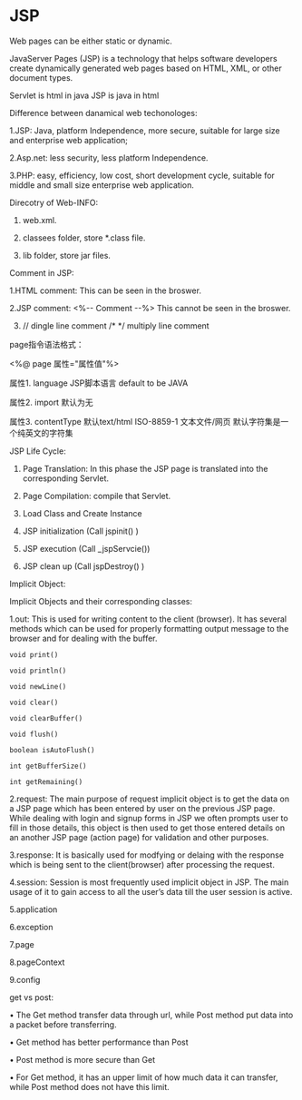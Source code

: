 # JSP

Web pages can be either static or dynamic. 

JavaServer Pages (JSP) is a technology that helps software developers create dynamically generated web pages based on HTML, XML, or other document types. 

Servlet is html in java
JSP is java in html


Difference between danamical web techonologes:

1.JSP: Java, platform Independence, more secure, suitable for large size and enterprise web application;

2.Asp.net: less security, less platform Independence.

3.PHP:  easy, efficiency, low cost, short development cycle, suitable for middle and small size enterprise web application.

Direcotry of Web-INFO:

1. web.xml.

2. classees folder, store *.class file.

3. lib folder, store jar files.

 Comment in JSP:
 
 1.HTML comment: <!-- Write your comments here --> This can be seen in the broswer.
 
 2.JSP comment: <%-- Comment --%> This cannot be seen in the broswer.
 
 3. // dingle line comment
    /*   */ multiply line comment
 
page指令语法格式：

<%@ page 属性="属性值"%>

属性1. language JSP脚本语言 default to be JAVA

属性2. import 默认为无 

属性3. contentType 默认text/html ISO-8859-1 文本文件/网页 默认字符集是一个纯英文的字符集

JSP Life Cycle: 

1. Page Translation: In this phase the JSP page is translated into the corresponding Servlet. 

2. Page Compilation: compile that Servlet.

3. Load Class and Create Instance

4. JSP initialization (Call jspinit() )

5. JSP execution (Call _jspServcie())

6. JSP clean up (Call jspDestroy() )


Implicit Object:

Implicit Objects and their corresponding classes:

1.out: This is used for writing content to the client (browser). It has several methods which can be used for properly formatting output message to the browser and for dealing with the buffer.

    void print()

    void println()

    void newLine()

    void clear()

    void clearBuffer()

    void flush()

    boolean isAutoFlush()

    int getBufferSize()

    int getRemaining()

2.request: The main purpose of request implicit object is to get the data on a JSP page which has been entered by user on the previous JSP page. While dealing with login and signup forms in JSP we often prompts user to fill in those details, this object is then used to get those entered details on an another JSP page (action page) for validation and other purposes.



3.response: It is basically used for modfying or delaing with the response which is being sent to the client(browser) after processing the request.

4.session: Session is most frequently used implicit object in JSP. The main usage of it to gain access to all the user’s data till the user session is active.

5.application	

6.exception

7.page

8.pageContext	

9.config


get vs post:

  •	The Get method transfer data through url, while Post method put data into a packet before transferring.

  •	Get method has better performance than Post

  •	Post method is more secure than Get

  •	For Get method, it has an upper limit of how much data it can transfer, while Post method does not have this limit. 



